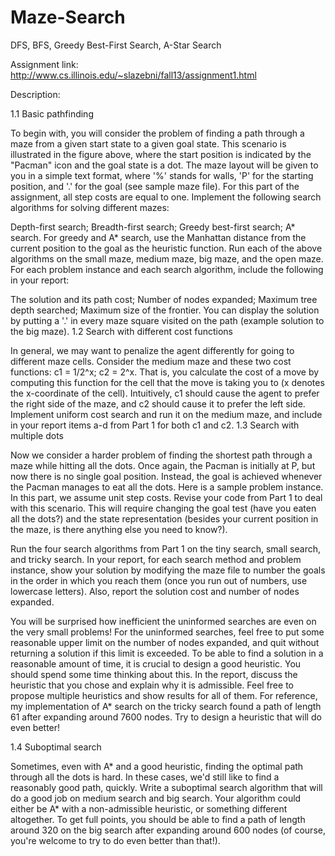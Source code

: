 Maze-Search
===========

DFS, BFS, Greedy Best-First Search, A-Star Search


Assignment link: http://www.cs.illinois.edu/~slazebni/fall13/assignment1.html

Description:

1.1 Basic pathfinding

To begin with, you will consider the problem of finding a path through a maze from a given start state to a given goal state. This scenario is illustrated in the figure above, where the start position is indicated by the "Pacman" icon and the goal state is a dot. The maze layout will be given to you in a simple text format, where '%' stands for walls, 'P' for the starting position, and '.' for the goal (see sample maze file). For this part of the assignment, all step costs are equal to one.
Implement the following search algorithms for solving different mazes:

Depth-first search;
Breadth-first search;
Greedy best-first search;
A* search.
For greedy and A* search, use the Manhattan distance from the current position to the goal as the heuristic function.
Run each of the above algorithms on the small maze, medium maze, big maze, and the open maze. For each problem instance and each search algorithm, include the following in your report:

The solution and its path cost;
Number of nodes expanded;
Maximum tree depth searched;
Maximum size of the frontier.
You can display the solution by putting a '.' in every maze square visited on the path (example solution to the big maze).
1.2 Search with different cost functions

In general, we may want to penalize the agent differently for going to different maze cells. Consider the medium maze and these two cost functions:
c1 = 1/2^x;
c2 = 2^x.
That is, you calculate the cost of a move by computing this function for the cell that the move is taking you to (x denotes the x-coordinate of the cell). Intuitively, c1 should cause the agent to prefer the right side of the maze, and c2 should cause it to prefer the left side. Implement uniform cost search and run it on the medium maze, and include in your report items a-d from Part 1 for both c1 and c2.
1.3 Search with multiple dots

Now we consider a harder problem of finding the shortest path through a maze while hitting all the dots. Once again, the Pacman is initially at P, but now there is no single goal position. Instead, the goal is achieved whenever the Pacman manages to eat all the dots. Here is a sample problem instance. In this part, we assume unit step costs.
Revise your code from Part 1 to deal with this scenario. This will require changing the goal test (have you eaten all the dots?) and the state representation (besides your current position in the maze, is there anything else you need to know?).

Run the four search algorithms from Part 1 on the tiny search, small search, and tricky search. In your report, for each search method and problem instance, show your solution by modifying the maze file to number the goals in the order in which you reach them (once you run out of numbers, use lowercase letters). Also, report the solution cost and number of nodes expanded.

You will be surprised how inefficient the uninformed searches are even on the very small problems! For the uninformed searches, feel free to put some reasonable upper limit on the number of nodes expanded, and quit without returning a solution if this limit is exceeded. To be able to find a solution in a reasonable amount of time, it is crucial to design a good heuristic. You should spend some time thinking about this. In the report, discuss the heuristic that you chose and explain why it is admissible. Feel free to propose multiple heuristics and show results for all of them. For reference, my implementation of A* search on the tricky search found a path of length 61 after expanding around 7600 nodes. Try to design a heuristic that will do even better!

1.4 Suboptimal search

Sometimes, even with A* and a good heuristic, finding the optimal path through all the dots is hard. In these cases, we'd still like to find a reasonably good path, quickly. Write a suboptimal search algorithm that will do a good job on medium search and big search. Your algorithm could either be A* with a non-admissible heuristic, or something different altogether. To get full points, you should be able to find a path of length around 320 on the big search after expanding around 600 nodes (of course, you're welcome to try to do even better than that!).
